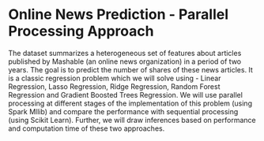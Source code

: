 # Online News Prediction - Parallel Processing Approach 
The dataset summarizes a heterogeneous set of features about articles published by Mashable
(an online news organization) in a period of two years. The goal is to predict the number of
shares of these news articles. It is a classic regression problem which we will solve using -
Linear Regression, Lasso Regression, Ridge Regression, Random Forest Regression
and Gradient Boosted Trees Regression. We will use parallel processing at different stages
of the implementation of this problem (using Spark Mllib) and compare the performance with
sequential processing (using Scikit Learn). Further, we will draw inferences based on
performance and computation time of these two approaches.
